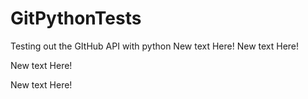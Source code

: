 # GitPythonTests
Testing out the GItHub API with python
New text Here!
New text Here! 

New text Here! 

New text Here! 
